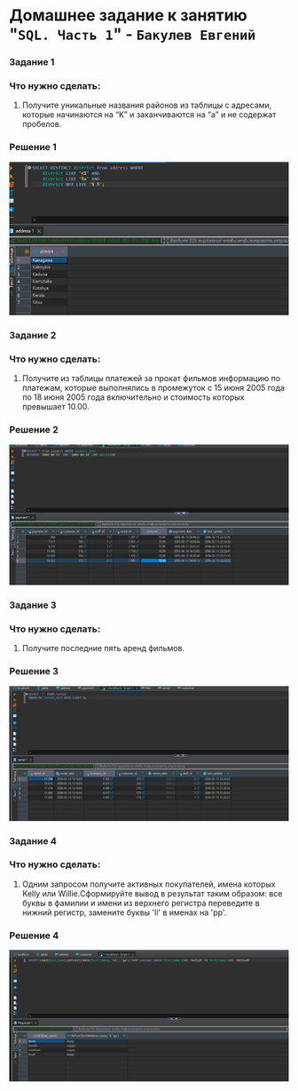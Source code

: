 # Домашнее задание к занятию "`SQL. Часть 1`" - `Бакулев Евгений`

### Задание 1
### Что нужно сделать:

1. Получите уникальные названия районов из таблицы с адресами, которые начинаются на “K” и заканчиваются на “a” и не содержат пробелов.

### Решение 1

![Скрин](https://github.com/garrkiss/sql/blob/main/img/%D0%97%D0%B0%D0%B4%D0%B0%D0%BD%D0%B8%D0%B5%201.png)

### Задание 2
### Что нужно сделать:

1. Получите из таблицы платежей за прокат фильмов информацию по платежам, которые выполнялись в промежуток с 15 июня 2005 года по 18 июня 2005 года включительно и стоимость которых превышает 10.00.

### Решение 2

![Скрин](https://github.com/garrkiss/sql/blob/main/img/%D0%97%D0%B0%D0%B4%D0%B0%D0%BD%D0%B8%D0%B5%202.png)

### Задание 3
### Что нужно сделать:

1. Получите последние пять аренд фильмов.

### Решение 3

![Скрин](https://github.com/garrkiss/sql/blob/main/img/%D0%97%D0%B0%D0%B4%D0%B0%D0%BD%D0%B8%D0%B5%203.png)

### Задание 4
### Что нужно сделать:

1. Одним запросом получите активных покупателей, имена которых Kelly или Willie.Сформируйте вывод в результат таким образом:
все буквы в фамилии и имени из верхнего регистра переведите в нижний регистр,
замените буквы 'll' в именах на 'pp'.

### Решение 4

![Скрин](https://github.com/garrkiss/sql/blob/main/img/%D0%97%D0%B0%D0%B4%D0%B0%D0%BD%D0%B8%D0%B5%204.png)

